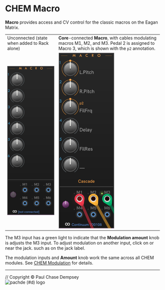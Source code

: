 # CHEM Macro

**Macro** provides access and CV control for the classic macros on the Eagan Matrix.

| | |
| -- | -- |
| Unconnected (state when added to Rack alone) | **Core**-connected **Macro**, with cables modulating macros M1, M2, and M3. Pedal 2 is assigned to Macro 3, which is shown with the `p2` annotation. |
| ![CHEM Macro module](./image/macro-default.png) | ![Connected CHEM Macro module](./image/macro-conn.png) |

The M3 input has a green light to indicate that the **Modulation amount** knob is adjusts the M3 input. To adjust modulation on another input, click on or near the jack. such as on the jack label.

The modulation inputs and **Amount** knob work the same across all CHEM modules.
See [CHEM Modulation](./modulation.md#chem-modulation-voltage-control) for details.

---

// Copyright © Paul Chase Dempsey\
![pachde (#d) logo](./image/Logo.svg)
